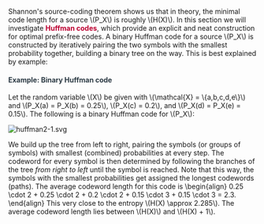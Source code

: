 <p>Shannon's source-coding theorem shows us that in theory, the minimal code length for a source \(P_X\) is roughly \(H(X)\). In this section we will investigate <span style="color: #bc0031;"><strong>Huffman codes</strong></span>, which provide an explicit and neat construction for optimal prefix-free codes. A binary Huffman code for a source \(P_X\) is constructed by iteratively pairing the two symbols with the smallest probability together, building a binary tree on the way. This is best explained by example:</p>
<div class="content-box pad-box-mini border border-trbl border-round">
<h4 style="color: #2d3b45;"><strong>Example: Binary Huffman code</strong></h4>
Let the random variable \(X\) be given with \(\mathcal{X} = \{a,b,c,d,e\}\) and \(P_X(a) = P_X(b) = 0.25\), \(P_X(c) = 0.2\), and \(P_X(d) = P_X(e) = 0.15\). The following is a binary Huffman code for \(P_X\):
<p><img src="/docs/public/img/180621/download?verifier=LDjbvw4rf4XN6b6uwnFZogb1OwBq8FOFc28t4rpQ" alt="huffman2-1.svg" data-api-endpoint="https://canvas.uva.nl/api/v1/courses/2205/files/180621" data-api-returntype="File"></p>
<p>We build up the tree from left to right, pairing the symbols (or groups of symbols) with smallest (combined) probabilities at every step. The codeword for every symbol is then determined by following the branches of the tree <i>from right to left</i> until the symbol is reached. Note that this way, the symbols with the smallest probabilities get assigned the longest codewords (paths). The average codeword length for this code is \begin{align} 0.25 \cdot 2 + 0.25 \cdot 2 + 0.2 \cdot 2 + 0.15 \cdot 3 + 0.15 \cdot 3 = 2.3. \end{align} This very close to the entropy \(H(X) \approx 2.285\). The average codeword length lies between \(H(X)\) and \(H(X) + 1\).</p>
</div>